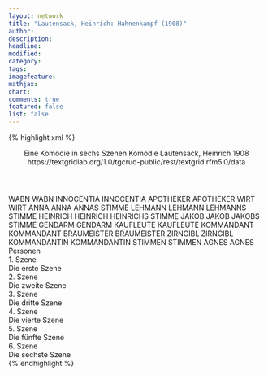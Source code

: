 ```yaml
---
layout: network
title: "Lautensack, Heinrich: Hahnenkampf (1908)"
author:
description:
headline:
modified:
category:
tags:
imagefeature: 
mathjax: 
chart: 
comments: true
featured: false
list: false
---
```

{% highlight xml %}
<?xml-model href="https://raw.githubusercontent.com/DLiNa/project/master/rules/lina.rnc"?><?xml-model href="https://raw.githubusercontent.com/DLiNa/project/master/rules/lina.sch"?>
<play xmlns="http://lina.digital">
  <header>
    <title>Hahnenkampf</title>
    <subtitle>Eine Komödie in sechs Szenen</subtitle>
    <genretitle>Komödie</genretitle>
    <author>Lautensack, Heinrich</author>
    <date type="print" when="1908">1908</date>
    <date type="premiere"/>
    <date type="written"/>
    <source>https://textgridlab.org/1.0/tgcrud-public/rest/textgrid:rfm5.0/data</source>
  </header>
  <personae>
    <character>
      <name>WABN</name>
      <alias xml:id="wabn">
        <name>WABN</name>
      </alias>
    </character>
    <character>
      <name>INNOCENTIA</name>
      <alias xml:id="innocentia">
        <name>INNOCENTIA</name>
      </alias>
    </character>
    <character>
      <name>APOTHEKER</name>
      <alias xml:id="apotheker">
        <name>APOTHEKER</name>
      </alias>
    </character>
    <character>
      <name>WIRT</name>
      <alias xml:id="wirt">
        <name>WIRT</name>
      </alias>
    </character>
    <character>
      <name>ANNA</name>
      <alias xml:id="anna">
        <name>ANNA</name>
      </alias>
      <alias xml:id="annas_stimme">
        <name>ANNAS STIMME</name>
      </alias>
    </character>
    <character>
      <name>LEHMANN</name>
      <alias xml:id="lehmann">
        <name>LEHMANN</name>
      </alias>
      <alias xml:id="lehmanns_stimme">
        <name>LEHMANNS STIMME</name>
      </alias>
    </character>
    <character>
      <name>HEINRICH</name>
      <alias xml:id="heinrich">
        <name>HEINRICH</name>
      </alias>
      <alias xml:id="heinrichs_stimme">
        <name>HEINRICHS STIMME</name>
      </alias>
    </character>
    <character>
      <name>JAKOB</name>
      <alias xml:id="jakob">
        <name>JAKOB</name>
      </alias>
      <alias xml:id="jakobs_stimme">
        <name>JAKOBS STIMME</name>
      </alias>
    </character>
    <character>
      <name>GENDARM</name>
      <alias xml:id="gendarm">
        <name>GENDARM</name>
      </alias>
    </character>
    <character>
      <name>KAUFLEUTE</name>
      <alias xml:id="kaufleute">
        <name>KAUFLEUTE</name>
      </alias>
    </character>
    <character>
      <name>KOMMANDANT</name>
      <alias xml:id="kommandant">
        <name>KOMMANDANT</name>
      </alias>
    </character>
    <character>
      <name>BRAUMEISTER</name>
      <alias xml:id="braumeister">
        <name>BRAUMEISTER</name>
      </alias>
    </character>
    <character>
      <name>ZIRNGIBL</name>
      <alias xml:id="zirngibl">
        <name>ZIRNGIBL</name>
      </alias>
    </character>
    <character>
      <name>KOMMANDANTIN</name>
      <alias xml:id="kommandantin">
        <name>KOMMANDANTIN</name>
      </alias>
    </character>
    <character>
      <name>STIMMEN</name>
      <alias xml:id="stimmen">
        <name>STIMMEN</name>
      </alias>
    </character>
    <character>
      <name>AGNES</name>
      <alias xml:id="agnes">
        <name>AGNES</name>
      </alias>
    </character>
  </personae>
  <text>
    <div>
      <head>Personen</head>
    </div>
    <div>
      <head>1. Szene</head>
      <div>
        <head>Die erste Szene</head>
        <sp who="#wabn">
          <amount n="15" unit="speech_acts"/>
          <amount n="414" unit="words"/>
          <amount n="11" unit="lines"/>
          <amount n="2245" unit="chars"/>
        </sp>
        <sp who="#innocentia">
          <amount n="39" unit="speech_acts"/>
          <amount n="756" unit="words"/>
          <amount n="31" unit="lines"/>
          <amount n="3888" unit="chars"/>
        </sp>
        <sp who="#apotheker">
          <amount n="27" unit="speech_acts"/>
          <amount n="758" unit="words"/>
          <amount n="14" unit="lines"/>
          <amount n="3494" unit="chars"/>
        </sp>
      </div>
    </div>
    <div>
      <head>2. Szene</head>
      <div>
        <head>Die zweite Szene</head>
        <sp who="#wirt">
          <amount n="26" unit="speech_acts"/>
          <amount n="566" unit="words"/>
          <amount n="15" unit="lines"/>
          <amount n="2893" unit="chars"/>
        </sp>
        <sp who="#anna">
          <amount n="38" unit="speech_acts"/>
          <amount n="500" unit="words"/>
          <amount n="30" unit="lines"/>
          <amount n="2582" unit="chars"/>
        </sp>
        <sp who="#lehmann">
          <amount n="13" unit="speech_acts"/>
          <amount n="125" unit="words"/>
          <amount n="11" unit="lines"/>
          <amount n="648" unit="chars"/>
        </sp>
        <sp who="#heinrich">
          <amount n="16" unit="speech_acts"/>
          <amount n="162" unit="words"/>
          <amount n="14" unit="lines"/>
          <amount n="828" unit="chars"/>
        </sp>
        <sp who="#jakob">
          <amount n="32" unit="speech_acts"/>
          <amount n="434" unit="words"/>
          <amount n="22" unit="lines"/>
          <amount n="2340" unit="chars"/>
        </sp>
        <sp who="#gendarm">
          <amount n="16" unit="speech_acts"/>
          <amount n="224" unit="words"/>
          <amount n="10" unit="lines"/>
          <amount n="1146" unit="chars"/>
        </sp>
        <sp who="#apotheker">
          <amount n="4" unit="speech_acts"/>
          <amount n="20" unit="words"/>
          <amount n="3" unit="lines"/>
          <amount n="116" unit="chars"/>
        </sp>
        <sp who="#kaufleute">
          <amount n="1" unit="speech_acts"/>
          <amount n="4" unit="words"/>
          <amount n="1" unit="lines"/>
          <amount n="28" unit="chars"/>
        </sp>
        <sp who="#kommandant">
          <amount n="11" unit="speech_acts"/>
          <amount n="140" unit="words"/>
          <amount n="5" unit="lines"/>
          <amount n="716" unit="chars"/>
        </sp>
        <sp who="#wirt #anna #lehmann #heinrich #jakob #gendarm #apotheker #kaufleute #kommandant #braumeister #zirngibl #innocentia">
          <amount n="1" unit="speech_acts"/>
          <amount n="4" unit="words"/>
          <amount n="1" unit="lines"/>
          <amount n="29" unit="chars"/>
        </sp>
        <sp who="#braumeister">
          <amount n="2" unit="speech_acts"/>
          <amount n="56" unit="words"/>
          <amount n="1" unit="lines"/>
          <amount n="282" unit="chars"/>
        </sp>
        <sp who="#zirngibl">
          <amount n="2" unit="speech_acts"/>
          <amount n="65" unit="words"/>
          <amount n="1" unit="lines"/>
          <amount n="373" unit="chars"/>
        </sp>
        <sp who="#jakob #anna">
          <amount n="1" unit="speech_acts"/>
          <amount n="7" unit="words"/>
          <amount n="1" unit="lines"/>
          <amount n="52" unit="chars"/>
        </sp>
        <sp who="#innocentia">
          <amount n="7" unit="speech_acts"/>
          <amount n="93" unit="words"/>
          <amount n="5" unit="lines"/>
          <amount n="565" unit="chars"/>
        </sp>
      </div>
    </div>
    <div>
      <head>3. Szene</head>
      <div>
        <head>Die dritte Szene</head>
        <sp who="#gendarm">
          <amount n="43" unit="speech_acts"/>
          <amount n="382" unit="words"/>
          <amount n="23" unit="lines"/>
          <amount n="2074" unit="chars"/>
        </sp>
        <sp who="#annas_stimme">
          <amount n="1" unit="speech_acts"/>
          <amount n="19" unit="words"/>
          <amount n="1" unit="lines"/>
          <amount n="91" unit="chars"/>
        </sp>
        <sp who="#jakobs_stimme">
          <amount n="1" unit="speech_acts"/>
          <amount n="48" unit="words"/>
          <amount n="220" unit="chars"/>
        </sp>
        <sp who="#kommandantin">
          <amount n="6" unit="speech_acts"/>
          <amount n="35" unit="words"/>
          <amount n="4" unit="lines"/>
          <amount n="167" unit="chars"/>
        </sp>
        <sp who="#heinrich">
          <amount n="3" unit="speech_acts"/>
          <amount n="132" unit="words"/>
          <amount n="1" unit="lines"/>
          <amount n="740" unit="chars"/>
        </sp>
        <sp who="#kommandant">
          <amount n="1" unit="speech_acts"/>
          <amount n="217" unit="words"/>
          <amount n="1166" unit="chars"/>
        </sp>
        <sp who="#apotheker">
          <amount n="34" unit="speech_acts"/>
          <amount n="2456" unit="words"/>
          <amount n="16" unit="lines"/>
          <amount n="13359" unit="chars"/>
        </sp>
      </div>
    </div>
    <div>
      <head>4. Szene</head>
      <div>
        <head>Die vierte Szene</head>
        <sp who="#jakob">
          <amount n="25" unit="speech_acts"/>
          <amount n="651" unit="words"/>
          <amount n="28" unit="lines"/>
          <amount n="3709" unit="chars"/>
        </sp>
        <sp who="#stimmen">
          <amount n="2" unit="speech_acts"/>
          <amount n="16" unit="words"/>
          <amount n="2" unit="lines"/>
          <amount n="83" unit="chars"/>
        </sp>
        <sp who="#heinrich">
          <amount n="4" unit="speech_acts"/>
          <amount n="36" unit="words"/>
          <amount n="4" unit="lines"/>
          <amount n="184" unit="chars"/>
        </sp>
        <sp who="#anna">
          <amount n="7" unit="speech_acts"/>
          <amount n="113" unit="words"/>
          <amount n="5" unit="lines"/>
          <amount n="600" unit="chars"/>
        </sp>
        <sp who="#apotheker #braumeister">
          <amount n="1" unit="speech_acts"/>
        </sp>
        <sp who="#gendarm">
          <amount n="2" unit="speech_acts"/>
        </sp>
        <sp who="#braumeister">
          <amount n="2" unit="speech_acts"/>
          <amount n="19" unit="words"/>
          <amount n="1" unit="lines"/>
          <amount n="123" unit="chars"/>
        </sp>
        <sp who="#apotheker">
          <amount n="4" unit="speech_acts"/>
          <amount n="107" unit="words"/>
          <amount n="1" unit="lines"/>
          <amount n="686" unit="chars"/>
        </sp>
        <sp who="#agnes">
          <amount n="4" unit="speech_acts"/>
          <amount n="256" unit="words"/>
          <amount n="2" unit="lines"/>
          <amount n="1350" unit="chars"/>
        </sp>
      </div>
    </div>
    <div>
      <head>5. Szene</head>
      <div>
        <head>Die fünfte Szene</head>
        <sp who="#jakobs_stimme">
          <amount n="4" unit="speech_acts"/>
          <amount n="68" unit="words"/>
          <amount n="3" unit="lines"/>
          <amount n="412" unit="chars"/>
        </sp>
        <sp who="#annas_stimme">
          <amount n="2" unit="speech_acts"/>
          <amount n="11" unit="words"/>
          <amount n="2" unit="lines"/>
          <amount n="63" unit="chars"/>
        </sp>
        <sp who="#lehmanns_stimme">
          <amount n="2" unit="speech_acts"/>
          <amount n="10" unit="words"/>
          <amount n="2" unit="lines"/>
          <amount n="56" unit="chars"/>
        </sp>
        <sp who="#heinrichs_stimme">
          <amount n="1" unit="speech_acts"/>
          <amount n="4" unit="words"/>
          <amount n="1" unit="lines"/>
          <amount n="23" unit="chars"/>
        </sp>
        <sp who="#gendarm">
          <amount n="43" unit="speech_acts"/>
          <amount n="517" unit="words"/>
          <amount n="25" unit="lines"/>
          <amount n="3024" unit="chars"/>
        </sp>
        <sp who="#innocentia">
          <amount n="41" unit="speech_acts"/>
          <amount n="953" unit="words"/>
          <amount n="21" unit="lines"/>
          <amount n="5367" unit="chars"/>
        </sp>
        <sp who="#apotheker">
          <amount n="11" unit="speech_acts"/>
          <amount n="232" unit="words"/>
          <amount n="5" unit="lines"/>
          <amount n="1358" unit="chars"/>
        </sp>
        <sp who="#kommandant">
          <amount n="4" unit="speech_acts"/>
          <amount n="66" unit="words"/>
          <amount n="1" unit="lines"/>
          <amount n="288" unit="chars"/>
        </sp>
      </div>
    </div>
    <div>
      <head>6. Szene</head>
      <div>
        <head>Die sechste Szene</head>
      </div>
    </div>
  </text>
</play>
{% endhighlight %}